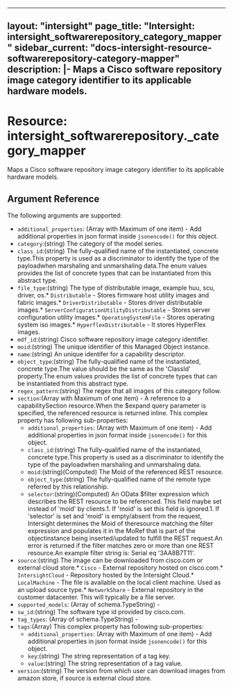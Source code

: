 
---
layout: "intersight"
page_title: "Intersight: intersight_softwarerepository_category_mapper"
sidebar_current: "docs-intersight-resource-softwarerepository-category-mapper"
description: |-
  Maps a Cisco software repository image category identifier to its applicable hardware models.
---

# Resource: intersight_softwarerepository._category_mapper
Maps a Cisco software repository image category identifier to its applicable hardware models.
## Argument Reference
The following arguments are supported:
* `additional_properties`:
(Array with Maximum of one item) - Add additional properties in json format inside `jsonencode()` for this object.
* `category`:(string) The category of the model series. 
* `class_id`:(string) The fully-qualified name of the instantiated, concrete type.This property is used as a discriminator to identify the type of the payloadwhen marshaling and unmarshaling data.The enum values provides the list of concrete types that can be instantiated from this abstract type. 
* `file_type`:(string) The type of distributable image, example huu, scu, driver, os.* `Distributable` - Stores firmware host utility images and fabric images.* `DriverDistributable` - Stores driver distributable images.* `ServerConfigurationUtilityDistributable` - Stores server configuration utility images.* `OperatingSystemFile` - Stores operating system iso images.* `HyperflexDistributable` - It stores HyperFlex images. 
* `mdf_id`:(string) Cisco software repository image category identifier. 
* `moid`:(string) The unique identifier of this Managed Object instance. 
* `name`:(string) An unique identifer for a capability descriptor. 
* `object_type`:(string) The fully-qualified name of the instantiated, concrete type.The value should be the same as the 'ClassId' property.The enum values provides the list of concrete types that can be instantiated from this abstract type. 
* `regex_pattern`:(string) The regex that all images of this category follow. 
* `section`:(Array with Maximum of one item) - A reference to a capabilitySection resource.When the $expand query parameter is specified, the referenced resource is returned inline. 
This complex property has following sub-properties:
  + `additional_properties`:
(Array with Maximum of one item) - Add additional properties in json format inside `jsonencode()` for this object.
  + `class_id`:(string) The fully-qualified name of the instantiated, concrete type.This property is used as a discriminator to identify the type of the payloadwhen marshaling and unmarshaling data. 
  + `moid`:(string)(Computed) The Moid of the referenced REST resource. 
  + `object_type`:(string) The fully-qualified name of the remote type referred by this relationship. 
  + `selector`:(string)(Computed) An OData $filter expression which describes the REST resource to be referenced. This field maybe set instead of 'moid' by clients.1. If 'moid' is set this field is ignored.1. If 'selector' is set and 'moid' is empty/absent from the request, Intersight determines the Moid of theresource matching the filter expression and populates it in the MoRef that is part of the objectinstance being inserted/updated to fulfill the REST request.An error is returned if the filter matches zero or more than one REST resource.An example filter string is: Serial eq '3AA8B7T11'. 
* `source`:(string) The image can be downloaded from cisco.com or external cloud store.* `Cisco` - External repository hosted on cisco.com.* `IntersightCloud` - Repository hosted by the Intersight Cloud.* `LocalMachine` - The file is available on the local client machine. Used as an upload source type.* `NetworkShare` - External repository in the customer datacenter. This will typically be a file server. 
* `supported_models`:
                (Array of schema.TypeString) -
* `sw_id`:(string) The software type id provided by cisco.com. 
* `tag_types`:
                (Array of schema.TypeString) -
* `tags`:(Array)
This complex property has following sub-properties:
  + `additional_properties`:
(Array with Maximum of one item) - Add additional properties in json format inside `jsonencode()` for this object.
  + `key`:(string) The string representation of a tag key. 
  + `value`:(string) The string representation of a tag value. 
* `version`:(string) The version from which user can download images from amazon store, if source is external cloud store. 
